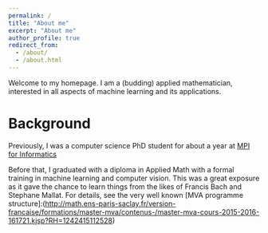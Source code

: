 ```yaml
---
permalink: /
title: "About me"
excerpt: "About me"
author_profile: true
redirect_from: 
  - /about/
  - /about.html
---
```


Welcome to my homepage. I am a (budding) applied mathematician, interested in all aspects of machine learning and its applications. 

Background
======
Previously, I was a computer science PhD student for about a year at [MPI for Informatics](https://www.mpi-inf.mpg.de/departments/computer-vision-and-multimodal-computing/people/alumni-and-former-members/abhishek-sharma/.)


Before that, I graduated with a diploma in Applied Math with a formal training in machine learning and computer vision. This was a great exposure as it gave the chance to learn things from the likes of Francis Bach and Stephane Mallat. For details, see the very well known [MVA programme structure]:(http://math.ens-paris-saclay.fr/version-francaise/formations/master-mva/contenus-/master-mva-cours-2015-2016-161721.kjsp?RH=1242415112528)


